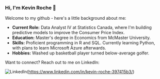 ### Hi, I'm Kevin Roche 👋

Welcome to my github - here's a little background about me:

- **Current Role:** Data Analyst IV at Statistics Canada, where I'm building predictive models to improve the Consumer Price Index.
- **Education:** Master's degree in Economics from McMaster University.
- **Skills:** Proficient programming in R and SQL. Currently learning Python, with plans to learn Microsoft Azure afterwards.
- **Hobbies:** Washed up basketball player turned below-average golfer.

Want to connect? Reach out to me on LinkedIn:

![LinkedIn](https://img.shields.io/badge/LinkedIn-0A66C2?style=for-the-badge&logo=LinkedIn&logoColor=white)(https://www.linkedin.com/in/kevin-roche-397415b3/)

